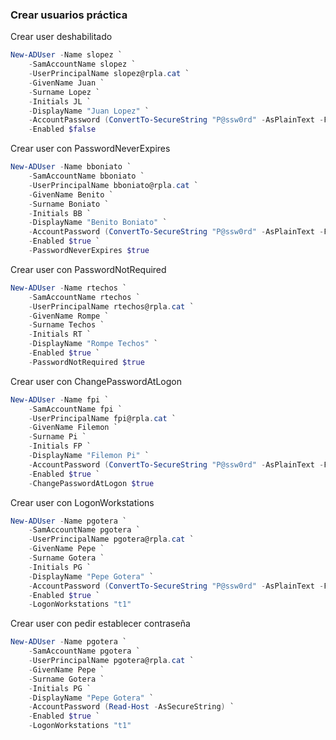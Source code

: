 ### Crear usuarios práctica

Crear user deshabilitado
```powershell
New-ADUser -Name slopez `
	-SamAccountName slopez `
	-UserPrincipalName slopez@rpla.cat `
	-GivenName Juan `
	-Surname Lopez `
	-Initials JL `
	-DisplayName "Juan Lopez" `
	-AccountPassword (ConvertTo-SecureString "P@ssw0rd" -AsPlainText -Force) ` 
	-Enabled $false
```


Crear user con PasswordNeverExpires
```powershell
New-ADUser -Name bboniato `
	-SamAccountName bboniato `
	-UserPrincipalName bboniato@rpla.cat `
	-GivenName Benito `
	-Surname Boniato `
	-Initials BB `
	-DisplayName "Benito Boniato" `
	-AccountPassword (ConvertTo-SecureString "P@ssw0rd" -AsPlainText -Force) `
	-Enabled $true `
	-PasswordNeverExpires $true 
```


Crear user con PasswordNotRequired
```powershell
New-ADUser -Name rtechos `
	-SamAccountName rtechos `
	-UserPrincipalName rtechos@rpla.cat `
	-GivenName Rompe `
	-Surname Techos `
	-Initials RT `
	-DisplayName "Rompe Techos" `
	-Enabled $true `
	-PasswordNotRequired $true
```


Crear user con ChangePasswordAtLogon
```powershell
New-ADUser -Name fpi `
	-SamAccountName fpi `
	-UserPrincipalName fpi@rpla.cat `
	-GivenName Filemon `
	-Surname Pi `
	-Initials FP `
	-DisplayName "Filemon Pi" `
	-AccountPassword (ConvertTo-SecureString "P@ssw0rd" -AsPlainText -Force) `
	-Enabled $true `
	-ChangePasswordAtLogon $true
```


Crear user con LogonWorkstations
```powershell
New-ADUser -Name pgotera `
	-SamAccountName pgotera `
	-UserPrincipalName pgotera@rpla.cat `
	-GivenName Pepe `
	-Surname Gotera `
	-Initials PG `
	-DisplayName "Pepe Gotera" `
	-AccountPassword (ConvertTo-SecureString "P@ssw0rd" -AsPlainText -Force) `
	-Enabled $true `
	-LogonWorkstations "t1"
```

Crear user con pedir establecer contraseña
```powershell
New-ADUser -Name pgotera `
	-SamAccountName pgotera `
	-UserPrincipalName pgotera@rpla.cat `
	-GivenName Pepe `
	-Surname Gotera `
	-Initials PG `
	-DisplayName "Pepe Gotera" `
	-AccountPassword (Read-Host -AsSecureString) `
	-Enabled $true `
	-LogonWorkstations "t1"
```




